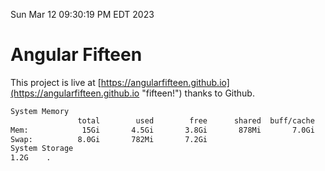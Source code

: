 Sun Mar 12 09:30:19 PM EDT 2023

# Angular Fifteen


This project is live at [https://angularfifteen.github.io](https://angularfifteen.github.io "fifteen!") thanks to Github.

```bash
System Memory
               total        used        free      shared  buff/cache   available
Mem:            15Gi       4.5Gi       3.8Gi       878Mi       7.0Gi       9.6Gi
Swap:          8.0Gi       782Mi       7.2Gi
System Storage
1.2G	.
```
```bash
